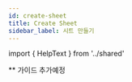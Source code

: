 ```yaml
---
id: create-sheet
title: Create Sheet
sidebar_label: 시트 만들기
---
```


import { HelpText } from '../shared'

<HelpText>** 가이드 추가예정</HelpText>
